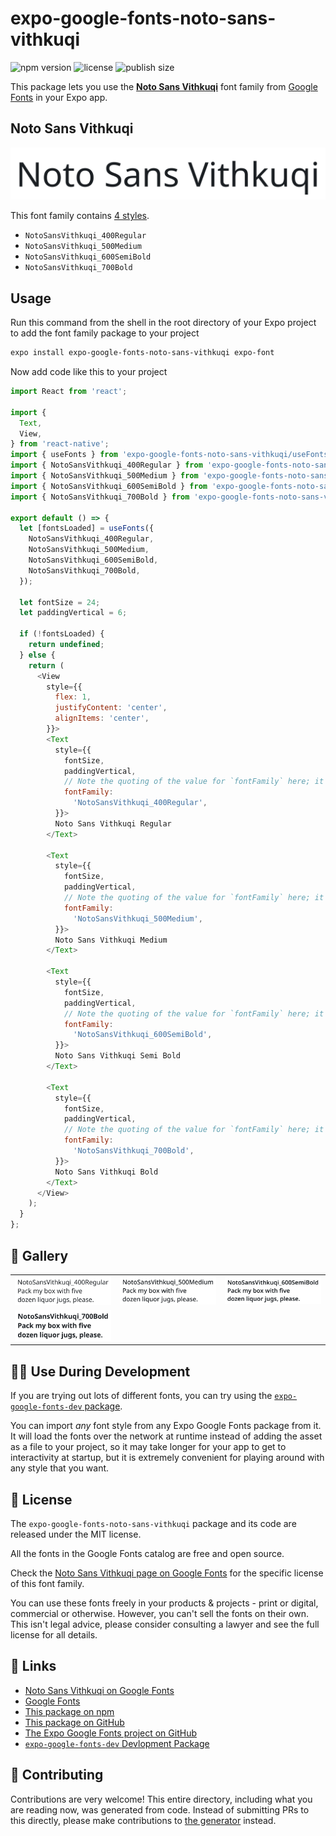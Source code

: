# expo-google-fonts-noto-sans-vithkuqi

![npm version](https://flat.badgen.net/npm/v/expo-google-fonts-noto-sans-vithkuqi)
![license](https://flat.badgen.net/github/license/expo/google-fonts)
![publish size](https://flat.badgen.net/packagephobia/install/expo-google-fonts-noto-sans-vithkuqi)

This package lets you use the [**Noto Sans Vithkuqi**](https://fonts.google.com/specimen/Noto+Sans+Vithkuqi) font family from [Google Fonts](https://fonts.google.com/) in your Expo app.

## Noto Sans Vithkuqi

![Noto Sans Vithkuqi](./font-family.png)

This font family contains [4 styles](#-gallery).

- `NotoSansVithkuqi_400Regular`
- `NotoSansVithkuqi_500Medium`
- `NotoSansVithkuqi_600SemiBold`
- `NotoSansVithkuqi_700Bold`

## Usage

Run this command from the shell in the root directory of your Expo project to add the font family package to your project
```sh
expo install expo-google-fonts-noto-sans-vithkuqi expo-font
```

Now add code like this to your project
```js
import React from 'react';

import {
  Text,
  View,
} from 'react-native';
import { useFonts } from 'expo-google-fonts-noto-sans-vithkuqi/useFonts';
import { NotoSansVithkuqi_400Regular } from 'expo-google-fonts-noto-sans-vithkuqi/400Regular';
import { NotoSansVithkuqi_500Medium } from 'expo-google-fonts-noto-sans-vithkuqi/500Medium';
import { NotoSansVithkuqi_600SemiBold } from 'expo-google-fonts-noto-sans-vithkuqi/600SemiBold';
import { NotoSansVithkuqi_700Bold } from 'expo-google-fonts-noto-sans-vithkuqi/700Bold';

export default () => {
  let [fontsLoaded] = useFonts({
    NotoSansVithkuqi_400Regular,
    NotoSansVithkuqi_500Medium,
    NotoSansVithkuqi_600SemiBold,
    NotoSansVithkuqi_700Bold,
  });

  let fontSize = 24;
  let paddingVertical = 6;

  if (!fontsLoaded) {
    return undefined;
  } else {
    return (
      <View
        style={{
          flex: 1,
          justifyContent: 'center',
          alignItems: 'center',
        }}>
        <Text
          style={{
            fontSize,
            paddingVertical,
            // Note the quoting of the value for `fontFamily` here; it expects a string!
            fontFamily:
              'NotoSansVithkuqi_400Regular',
          }}>
          Noto Sans Vithkuqi Regular
        </Text>

        <Text
          style={{
            fontSize,
            paddingVertical,
            // Note the quoting of the value for `fontFamily` here; it expects a string!
            fontFamily:
              'NotoSansVithkuqi_500Medium',
          }}>
          Noto Sans Vithkuqi Medium
        </Text>

        <Text
          style={{
            fontSize,
            paddingVertical,
            // Note the quoting of the value for `fontFamily` here; it expects a string!
            fontFamily:
              'NotoSansVithkuqi_600SemiBold',
          }}>
          Noto Sans Vithkuqi Semi Bold
        </Text>

        <Text
          style={{
            fontSize,
            paddingVertical,
            // Note the quoting of the value for `fontFamily` here; it expects a string!
            fontFamily:
              'NotoSansVithkuqi_700Bold',
          }}>
          Noto Sans Vithkuqi Bold
        </Text>
      </View>
    );
  }
};

```

## 🔡 Gallery


||||
|-|-|-|
|![NotoSansVithkuqi_400Regular](.//400Regular/NotoSansVithkuqi_400Regular.ttf.png)|![NotoSansVithkuqi_500Medium](.//500Medium/NotoSansVithkuqi_500Medium.ttf.png)|![NotoSansVithkuqi_600SemiBold](.//600SemiBold/NotoSansVithkuqi_600SemiBold.ttf.png)||
|![NotoSansVithkuqi_700Bold](.//700Bold/NotoSansVithkuqi_700Bold.ttf.png)||||


## 👩‍💻 Use During Development

If you are trying out lots of different fonts, you can try using the [`expo-google-fonts-dev` package](https://github.com/freeboub/google-fonts/tree/master/font-packages/dev#readme).

You can import *any* font style from any Expo Google Fonts package from it. It will load the fonts
over the network at runtime instead of adding the asset as a file to your project, so it may take longer
for your app to get to interactivity at startup, but it is extremely convenient
for playing around with any style that you want.

## 📖 License

The `expo-google-fonts-noto-sans-vithkuqi` package and its code are released under the MIT license.

All the fonts in the Google Fonts catalog are free and open source.

Check the [Noto Sans Vithkuqi page on Google Fonts](https://fonts.google.com/specimen/Noto+Sans+Vithkuqi) for the specific license of this font family.

You can use these fonts freely in your products & projects - print or digital, commercial or otherwise. However, you can't sell the fonts on their own. This isn't legal advice, please consider consulting a lawyer and see the full license for all details.

## 🔗 Links

- [Noto Sans Vithkuqi on Google Fonts](https://fonts.google.com/specimen/Noto+Sans+Vithkuqi)
- [Google Fonts](https://fonts.google.com/)
- [This package on npm](https://www.npmjs.com/package/expo-google-fonts-noto-sans-vithkuqi)
- [This package on GitHub](https://github.com/freeboub/google-fonts/tree/master/font-packages/noto-sans-vithkuqi)
- [The Expo Google Fonts project on GitHub](https://github.com/freeboub/google-fonts)
- [`expo-google-fonts-dev` Devlopment Package](https://github.com/freeboub/google-fonts/tree/master/font-packages/dev)

## 🤝 Contributing

Contributions are very welcome! This entire directory, including what you are reading now, was generated from code. Instead of submitting PRs to this directly, please make contributions to [the generator](https://github.com/freeboub/google-fonts/tree/master/packages/generator) instead.
